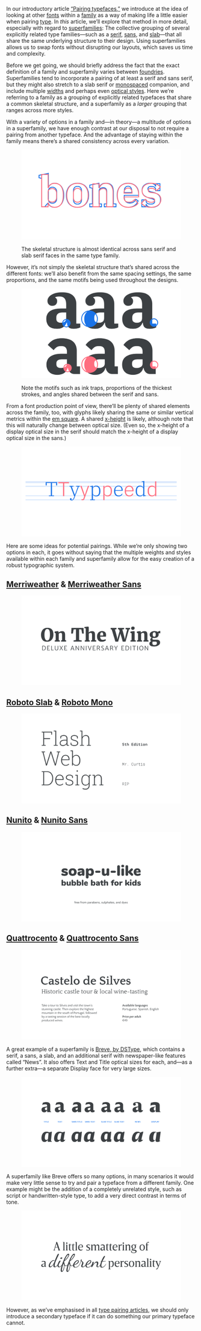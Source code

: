 
In our introductory article [“Pairing typefaces,”](/lesson/pairing_typefaces) we introduce at the idea of looking at other [fonts](/glossary/font) within a [family](/glossary/family_or_type_family_or_font_family) as a way of making life a little easier when pairing [type](/glossary/type). In *this* article, we’ll explore that method in more detail, especially with regard to [superfamilies](/glossary/superfamily): The collective grouping of several explicitly related type families—such as a [serif](/glossary/serif), [sans](/glossary/sans_serif), and [slab](/glossary/slab_serif_egyptian_clarendon)—that all share the same underlying structure to their design. Using superfamilies allows us to swap fonts without disrupting our layouts, which saves us time and complexity.

Before we get going, we should briefly address the fact that the exact definition of a family and superfamily varies between [foundries](/glossary/type_foundry). Superfamilies tend to incorporate a pairing of at least a serif and sans serif, but they might also stretch to a slab serif or [monospaced](/glossary/monospaced) companion, and include multiple [widths](/glossary/width) and perhaps even [optical styles](/glossary/optical_sizes). Here we’re referring to a family as a grouping of explicitly related typefaces that share a common skeletal structure, and a superfamily as a *larger* grouping that ranges across more styles.

With a variety of options in a family and—in theory—a multitude of options in a superfamily, we have enough contrast at our disposal to not require a pairing from another typeface. And the advantage of staying within the family means there’s a shared consistency across every variation.

<figure>

![A serif and sans from the same type family, overlaid, so that their shared structure is apparent.](images/2.7.1.svg)
<figcaption>The skeletal structure is almost identical across sans serif and slab serif faces in the same type family.</figcaption>

</figure>

However, it’s not simply the skeletal structure that’s shared across the different fonts: we’ll also benefit from the same spacing settings, the same proportions, and the same motifs being used throughout the designs.

<figure>

![The lowercase “a” character rendered in a serif and sans from the same family, with parts highlighted to show consistent angles and shapes in the letterforms’ design.](images/thumbnail.svg)
<figcaption>Note the motifs such as ink traps, proportions of the thickest strokes, and angles shared between the serif and sans.</figcaption>

</figure>

From a font production point of view, there’ll be plenty of shared elements across the family, too, with glyphs likely sharing the same or similar vertical metrics within the [em square](/lesson/exploring_x_height_the_em_square). A shared [x-height](/glossary/x_height) is likely, although note that this will naturally change between optical size. (Even so, the x-height of a display optical size in the serif should match the x-height of a display optical size in the sans.)

[//]: # (Above, link to VERTICAL METRICS article / glossary term when live.)

<figure>

![The word “Typed”, with each letter appearing twice (“Ttyyppeedd”) and alternating letters set in a serif and sans typeface from the same family to illustrate their near-identical proportions.](images/2.7.3.svg)

</figure>

Here are some ideas for potential pairings. While we’re only showing two options in each, it goes without saying that the multiple weights and styles available within each family and superfamily allow for the easy creation of a robust typographic system.

## [Merriweather](https://fonts.google.com/specimen/Merriweather) & [Merriweather Sans](https://fonts.google.com/specimen/Merriweather+Sans)

<figure>

![A bold serif typeface for a heading combined with a lighter-weight sans from the same family for a subheading.](images/2.7.4.svg)

</figure>

## [Roboto Slab](https://fonts.google.com/specimen/Roboto+Slab) & [Roboto Mono](https://fonts.google.com/specimen/Roboto+Mono)

<figure>

![A light slab serif typeface used for a heading, with the monospaced version from the same family used to set publishing credits.](images/2.7.5.svg)

</figure>

## [Nunito](https://fonts.google.com/specimen/Nunito) & [Nunito Sans](https://fonts.google.com/specimen/Nunito+Sans)

<figure>

![A soft, rounded sans serif face used for the primary text, with the non-rounded sans used for the small print.](images/2.7.6.svg)

</figure>

## [Quattrocento](https://fonts.google.com/specimen/Quattrocento) & [Quattrocento Sans](https://fonts.google.com/specimen/Quattrocento+Sans)

<figure>

![A serif typeface used for a heading and subheading, paired with two weights of the sans from the same family for supplementary text.](images/2.7.7.svg)

</figure>

A great example of a superfamily is [Breve, by DSType](https://www.dstype.com/fonts), which contains a serif, a sans, a slab, and an additional serif with newspaper-like features called “News”. It also offers Text and Title optical sizes for each, and—as a further extra—a separate Display face for very large sizes.

<figure>

![The lowercase “a” character presented in both upright and italic forms from every typeface within the superfamily Breve, designed by DS Type.](images/2.7.8.svg)

</figure>

A superfamily like Breve offers so many options, in many scenarios it would make very little sense to try and pair a typeface from a different family. One example might be the addition of a completely unrelated style, such as script or handwritten-style type, to add a very direct contrast in terms of tone.

<figure>

![“A little smattering of a different personality” set in Breve Sans Title, except for the word “difference”, set in a calligraphic face—a style not present in the superfamily.](images/2.7.9.svg)

</figure>

However, as we’ve emphasised in all [type pairing articles](/topic/pairing_type), we should only introduce a secondary typeface if it can do something our primary typeface cannot.
